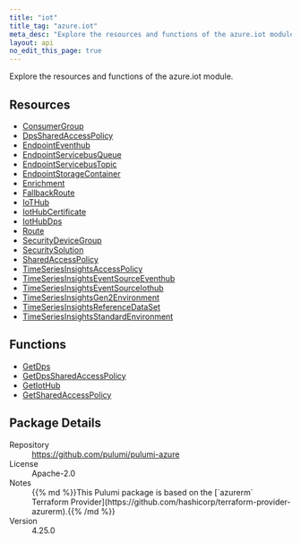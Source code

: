 ```yaml
---
title: "iot"
title_tag: "azure.iot"
meta_desc: "Explore the resources and functions of the azure.iot module."
layout: api
no_edit_this_page: true
---
```


<!-- WARNING: this file was generated by Pulumi Docs Generator. -->
<!-- Do not edit by hand unless you're certain you know what you are doing! -->

Explore the resources and functions of the azure.iot module.

<h2 id="resources">Resources</h2>
<ul class="api">
    <li><a href="consumergroup" title="ConsumerGroup"><span class="api-symbol api-symbol--resource"></span>ConsumerGroup</a></li>
    <li><a href="dpssharedaccesspolicy" title="DpsSharedAccessPolicy"><span class="api-symbol api-symbol--resource"></span>DpsSharedAccessPolicy</a></li>
    <li><a href="endpointeventhub" title="EndpointEventhub"><span class="api-symbol api-symbol--resource"></span>EndpointEventhub</a></li>
    <li><a href="endpointservicebusqueue" title="EndpointServicebusQueue"><span class="api-symbol api-symbol--resource"></span>EndpointServicebusQueue</a></li>
    <li><a href="endpointservicebustopic" title="EndpointServicebusTopic"><span class="api-symbol api-symbol--resource"></span>EndpointServicebusTopic</a></li>
    <li><a href="endpointstoragecontainer" title="EndpointStorageContainer"><span class="api-symbol api-symbol--resource"></span>EndpointStorageContainer</a></li>
    <li><a href="enrichment" title="Enrichment"><span class="api-symbol api-symbol--resource"></span>Enrichment</a></li>
    <li><a href="fallbackroute" title="FallbackRoute"><span class="api-symbol api-symbol--resource"></span>FallbackRoute</a></li>
    <li><a href="iothub" title="IoTHub"><span class="api-symbol api-symbol--resource"></span>IoTHub</a></li>
    <li><a href="iothubcertificate" title="IotHubCertificate"><span class="api-symbol api-symbol--resource"></span>IotHubCertificate</a></li>
    <li><a href="iothubdps" title="IotHubDps"><span class="api-symbol api-symbol--resource"></span>IotHubDps</a></li>
    <li><a href="route" title="Route"><span class="api-symbol api-symbol--resource"></span>Route</a></li>
    <li><a href="securitydevicegroup" title="SecurityDeviceGroup"><span class="api-symbol api-symbol--resource"></span>SecurityDeviceGroup</a></li>
    <li><a href="securitysolution" title="SecuritySolution"><span class="api-symbol api-symbol--resource"></span>SecuritySolution</a></li>
    <li><a href="sharedaccesspolicy" title="SharedAccessPolicy"><span class="api-symbol api-symbol--resource"></span>SharedAccessPolicy</a></li>
    <li><a href="timeseriesinsightsaccesspolicy" title="TimeSeriesInsightsAccessPolicy"><span class="api-symbol api-symbol--resource"></span>TimeSeriesInsightsAccessPolicy</a></li>
    <li><a href="timeseriesinsightseventsourceeventhub" title="TimeSeriesInsightsEventSourceEventhub"><span class="api-symbol api-symbol--resource"></span>TimeSeriesInsightsEventSourceEventhub</a></li>
    <li><a href="timeseriesinsightseventsourceiothub" title="TimeSeriesInsightsEventSourceIothub"><span class="api-symbol api-symbol--resource"></span>TimeSeriesInsightsEventSourceIothub</a></li>
    <li><a href="timeseriesinsightsgen2environment" title="TimeSeriesInsightsGen2Environment"><span class="api-symbol api-symbol--resource"></span>TimeSeriesInsightsGen2Environment</a></li>
    <li><a href="timeseriesinsightsreferencedataset" title="TimeSeriesInsightsReferenceDataSet"><span class="api-symbol api-symbol--resource"></span>TimeSeriesInsightsReferenceDataSet</a></li>
    <li><a href="timeseriesinsightsstandardenvironment" title="TimeSeriesInsightsStandardEnvironment"><span class="api-symbol api-symbol--resource"></span>TimeSeriesInsightsStandardEnvironment</a></li>
</ul>

<h2 id="functions">Functions</h2>
<ul class="api">
    <li><a href="getdps" title="GetDps"><span class="api-symbol api-symbol--function"></span>GetDps</a></li>
    <li><a href="getdpssharedaccesspolicy" title="GetDpsSharedAccessPolicy"><span class="api-symbol api-symbol--function"></span>GetDpsSharedAccessPolicy</a></li>
    <li><a href="getiothub" title="GetIotHub"><span class="api-symbol api-symbol--function"></span>GetIotHub</a></li>
    <li><a href="getsharedaccesspolicy" title="GetSharedAccessPolicy"><span class="api-symbol api-symbol--function"></span>GetSharedAccessPolicy</a></li>
</ul>

<h2 id="package-details">Package Details</h2>
<dl class="package-details">
	<dt>Repository</dt>
	<dd><a href="https://github.com/pulumi/pulumi-azure">https://github.com/pulumi/pulumi-azure</a></dd>
	<dt>License</dt>
	<dd>Apache-2.0</dd>
	<dt>Notes</dt>
	<dd>{{% md %}}This Pulumi package is based on the [`azurerm` Terraform Provider](https://github.com/hashicorp/terraform-provider-azurerm).{{% /md %}}</dd>
	<dt>Version</dt>
	<dd>4.25.0</dd>
</dl>

